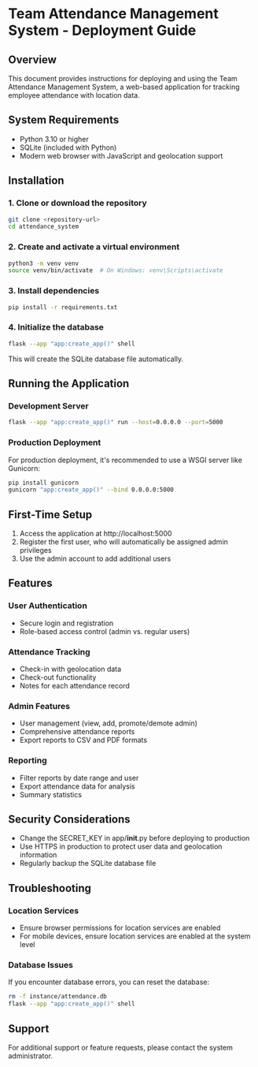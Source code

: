 # Team Attendance Management System - Deployment Guide

## Overview
This document provides instructions for deploying and using the Team Attendance Management System, a web-based application for tracking employee attendance with location data.

## System Requirements
- Python 3.10 or higher
- SQLite (included with Python)
- Modern web browser with JavaScript and geolocation support

## Installation

### 1. Clone or download the repository
```bash
git clone <repository-url>
cd attendance_system
```

### 2. Create and activate a virtual environment
```bash
python3 -m venv venv
source venv/bin/activate  # On Windows: venv\Scripts\activate
```

### 3. Install dependencies
```bash
pip install -r requirements.txt
```

### 4. Initialize the database
```bash
flask --app "app:create_app()" shell
```
This will create the SQLite database file automatically.

## Running the Application

### Development Server
```bash
flask --app "app:create_app()" run --host=0.0.0.0 --port=5000
```

### Production Deployment
For production deployment, it's recommended to use a WSGI server like Gunicorn:

```bash
pip install gunicorn
gunicorn "app:create_app()" --bind 0.0.0.0:5000
```

## First-Time Setup

1. Access the application at http://localhost:5000
2. Register the first user, who will automatically be assigned admin privileges
3. Use the admin account to add additional users

## Features

### User Authentication
- Secure login and registration
- Role-based access control (admin vs. regular users)

### Attendance Tracking
- Check-in with geolocation data
- Check-out functionality
- Notes for each attendance record

### Admin Features
- User management (view, add, promote/demote admin)
- Comprehensive attendance reports
- Export reports to CSV and PDF formats

### Reporting
- Filter reports by date range and user
- Export attendance data for analysis
- Summary statistics

## Security Considerations

- Change the SECRET_KEY in app/__init__.py before deploying to production
- Use HTTPS in production to protect user data and geolocation information
- Regularly backup the SQLite database file

## Troubleshooting

### Location Services
- Ensure browser permissions for location services are enabled
- For mobile devices, ensure location services are enabled at the system level

### Database Issues
If you encounter database errors, you can reset the database:
```bash
rm -f instance/attendance.db
flask --app "app:create_app()" shell
```

## Support
For additional support or feature requests, please contact the system administrator.
